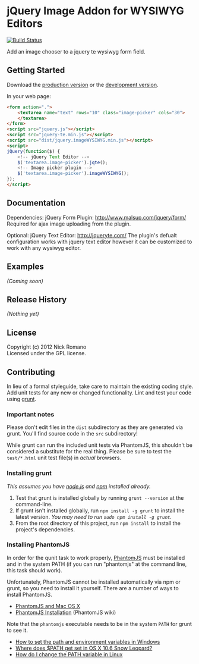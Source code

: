 # jQuery Image Addon for WYSIWYG Editors
[![Build Status](https://secure.travis-ci.org/nickromano/jquery.imageWYSIWYG.png)](http://travis-ci.org/nickromano/jquery.imageWYSIWYG)

Add an image chooser to a jquery te wysiwyg form field.

## Getting Started
Download the [production version][min] or the [development version][max].

[min]: https://raw.github.com/nickromano/jquery.imageWYSIWYG/master/dist/jquery.imageWYSIWYG.min.js
[max]: https://raw.github.com/nickromano/jquery.imageWYSIWYG/master/dist/jquery.imageWYSIWYG.js

In your web page:

```html
<form action=".">
    <textarea name="text" rows="10" class="image-picker" cols="30">
    </textarea>
</form>
<script src="jquery.js"></script>
<script src="jquery-te.min.js"></script>
<script src="dist/jquery.imageWYSIWYG.min.js"></script>
<script>
jQuery(function($) {
    <!-- jQuery Text Editor -->
    $('textarea.image-picker').jqte();
    <!-- Image picker plugin -->
    $('textarea.image-picker').imageWYSIWYG();
});
</script>
```

## Documentation
Dependencies:
jQuery Form Plugin: http://www.malsup.com/jquery/form/
Required for ajax image uploading from the plugin.

Optional:
jQuery Text Editor: http://jqueryte.com/
The plugin's defualt configuration works with jquery text editor however
it can be customized to work with any wysiwyg editor.

## Examples
_(Coming soon)_

## Release History
_(Nothing yet)_

## License
Copyright (c) 2012 Nick Romano  
Licensed under the GPL license.

## Contributing
In lieu of a formal styleguide, take care to maintain the existing coding style. Add unit tests for any new or changed functionality. Lint and test your code using [grunt](https://github.com/cowboy/grunt).

### Important notes
Please don't edit files in the `dist` subdirectory as they are generated via grunt. You'll find source code in the `src` subdirectory!

While grunt can run the included unit tests via PhantomJS, this shouldn't be considered a substitute for the real thing. Please be sure to test the `test/*.html` unit test file(s) in _actual_ browsers.

### Installing grunt
_This assumes you have [node.js](http://nodejs.org/) and [npm](http://npmjs.org/) installed already._

1. Test that grunt is installed globally by running `grunt --version` at the command-line.
1. If grunt isn't installed globally, run `npm install -g grunt` to install the latest version. _You may need to run `sudo npm install -g grunt`._
1. From the root directory of this project, run `npm install` to install the project's dependencies.

### Installing PhantomJS

In order for the qunit task to work properly, [PhantomJS](http://www.phantomjs.org/) must be installed and in the system PATH (if you can run "phantomjs" at the command line, this task should work).

Unfortunately, PhantomJS cannot be installed automatically via npm or grunt, so you need to install it yourself. There are a number of ways to install PhantomJS.

* [PhantomJS and Mac OS X](http://ariya.ofilabs.com/2012/02/phantomjs-and-mac-os-x.html)
* [PhantomJS Installation](http://code.google.com/p/phantomjs/wiki/Installation) (PhantomJS wiki)

Note that the `phantomjs` executable needs to be in the system `PATH` for grunt to see it.

* [How to set the path and environment variables in Windows](http://www.computerhope.com/issues/ch000549.htm)
* [Where does $PATH get set in OS X 10.6 Snow Leopard?](http://superuser.com/questions/69130/where-does-path-get-set-in-os-x-10-6-snow-leopard)
* [How do I change the PATH variable in Linux](https://www.google.com/search?q=How+do+I+change+the+PATH+variable+in+Linux)

